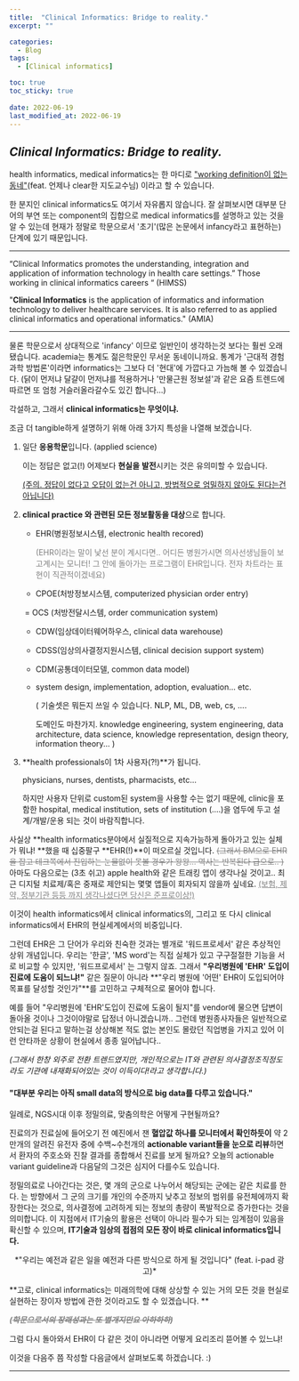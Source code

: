 ```yaml
---
title:  "Clinical Informatics: Bridge to reality." 
excerpt: ""

categories:
  - Blog
tags:
  - [Clinical informatics]

toc: true
toc_sticky: true
 
date: 2022-06-19
last_modified_at: 2022-06-19
---
```



## *Clinical Informatics: Bridge to reality.*



health informatics, medical informatics는 한 마디로 <u>"working definition이 없는 동네"</u>(feat. 언제나 clear한 지도교수님) 이라고 할 수 있습니다.

한 분지인 clinical informatics도 여기서 자유롭지 않습니다. 잘 살펴보시면 대부분 단어의 부연 또는 component의 집합으로 medical informatics를 설명하고 있는 것을 알 수 있는데 현재가 정말로 학문으로서 '초기'(많은 논문에서 infancy라고 표현하는) 단계에 있기 때문입니다. 

------

“Clinical Informatics promotes the understanding, integration and application of information technology in health care settings.” Those working in clinical informatics careers “ (HIMSS)

"**Clinical Informatics** is the application of informatics and information technology to deliver healthcare services. It is also referred to as applied clinical informatics and operational informatics." (AMIA)

-------



물론 학문으로서 상대적으로 'infancy' 이므로 일반인이 생각하는것 보다는 훨씬 오래됐습니다. academia는 통계도 젊은학문인 무서운 동네이니까요. 통계가 '근대적 경험과학 방법론'이라면 informatics는 그보다 더 '현대'에 가깝다고 가늠해 볼 수 있겠습니다. (닭이 먼저냐 달걀이 먼저냐를 적용하거나 '만물근원 정보설'과 같은 요즘 트렌드에 따르면 또 엄청 거슬러올라갈수도 있긴 합니다...)



각설하고, 그래서 **clinical informatics는 무엇이냐.** 

조금 더 tangible하게 설명하기 위해 아래 3가지 특성을 나열해 보겠습니다.

1. 일단 **응용학문**입니다. (applied science)

   이는 정답은 없고(!) 어제보다 **현실을** **발전**시키는 것은 유의미할 수 있습니다.

   <u>(주의. 정답이 없다고 오답이 없는건 아니고, 방법적으로 엄밀하지 않아도 된다는건 아닙니다)</u>

2. **clinical practice 와 관련된 모든 정보활동을 대상**으로 합니다.

   * EHR(병원정보시스템, electronic health recored)

     <span style="color:gray">(EHR이라는 말이 낯선 분이 계시다면.. 어디든 병원가시면 의사선생님들이 보고계시는 모니터! 그 안에 돌아가는 프로그램이 EHR입니다. 전자 차트라는 표현이 직관적이겠네요) </span> 

   * CPOE(처방정보시스템, computerized physician order entry) 

   ​       = OCS (처방전달시스템, order communication system)

   * CDW(임상데이터웨어하우스, clinical data warehouse)

   * CDSS(임상의사결정지원시스템, clinical decision support system)

   * CDM(공통데이터모델, common data model)

   * system design, implementation, adoption, evaluation... etc.

     ( 기술셋은 뭐든지 쓰일 수 있습니다. NLP, ML, DB, web, cs, .... 

     도메인도 마찬가지. knowledge engineering, system engineering, data architecture, data science, knowledge representation, design theory, information theory... ) 

3. **health professionals이 1차 사용자(?!)**가 됩니다.

   physicians, nurses, dentists, pharmacists, etc... 

   하지만 사용자 단위로 custom된 system을 사용할 수는 없기 때문에, clinic을 포함한 hospital, medical institution, sets of institution (....)을 염두에 두고 설계/개발/운용 되는 것이 바람직합니다. 



사실상 **health informatics분야에서 실질적으로 지속가능하게 돌아가고 있는 실체가 뭐냐! **했을 때 십중팔구 **EHR(!)**이 떠오르실 것입니다. <span style="color:gray">~~(그래서 BM으로 EHR을 잡고 테크쪽에서 진입하는 눈물없이 못볼 경우가 왕왕... 역사는 반복된다 급으로.. )~~ </span> 아마도 다음으로는 (3초 쉬고)  apple health와 같은 트래킹 앱이 생각나실 것이고.. 최근 디지털 치료제/혹은 중재로 제안되는 몇몇 앱들이 회자되지 않을까 싶네요. <span style="color:gray"><u>(보험, 제약, 정부기관 등등 까지 생각나셨다면 당신은 준프로이상!)</u></span>

이것이 health informatics에서 clinical informatics의, 그리고 또 다시 clinical informatics에서 EHR의 현실세계에서의 비중입니다. 

그런데 EHR은 그 단어가 우리와 친숙한 것과는 별개로 '워드프로세서' 같은 추상적인 상위 개념입니다. 우리는 '한글', 'MS word'는 직접 실체가 있고 구구절절한 기능을 서로 비교할 수 있지만, '워드프로세서' 는 그렇지 않죠. 그래서 **"우리병원에 'EHR' 도입이 진료에 도움이 되느냐!"** 같은 질문이 아니라 **"우리 병원에 '어떤' EHR이 도입되어야 목표를 달성할 것인가"**를 고민하고 구체적으로 물어야 합니다. 



예를 들어 "우리병원에 'EHR'도입이 진료에 도움이 될지"를 vendor에 물으면 답변이 돌아올 것이나 그것이야말로 답정너 아니겠습니까.. 그런데 병원종사자들은 일반적으로 안되는걸 된다고 말하는걸 상상해본 적도 없는 본인도 몰랐던 직업병을 가지고 있어 이런 안타까운 상황이 현실에서 종종 일어납니다.. 

*(그래서 한창 외주로 전환 트렌드였지만, 개인적으로는 IT와 관련된 의사결정조직정도라도 기관에 내재화되어있는 것이 이득이다!라고 생각합니다.)*



#### "대부분 우리는 아직 small data의 방식으로 big data를 다루고 있습니다."



일례로, NGS시대 이후 정밀의료, 맞춤의학은 어떻게 구현될까요?

진료의가 진료실에 들어오기 전 예진에서 잰 **혈압값 하나를 모니터에서 확인하듯이** 약 2만개의 알려진 유전자 중에 수백~수천개의 **actionable variant들을 눈으로 리뷰**하면서 환자의 주호소와 진찰 결과를 종합해서 진료를 보게 될까요? 오늘의 actionable variant guideline과 다음달의 그것은 심지어 다를수도 있습니다. 

정밀의료로 나아간다는 것은, 몇 개의 군으로 나누어서 해당되는 군에는 같은 치료를 한다. 는 방향에서 그 군의 크기를 개인의 수준까지 낮추고 정보의 범위를 유전체에까지 확장한다는 것으로, 의사결정에 고려하게 되는 정보의 총량이 폭발적으로 증가한다는 것을 의미합니다. 이 지점에서 IT기술의 활용은 선택이 아니라 필수가 되는 임계점이 있음을 확신할 수 있으며, **IT기술과 임상의 접점의 모든 장이 바로 clinical informatics입니다.**

<img scr="assets/images/이미지 18.jpg">

  <center> *"우리는 예전과 같은 일을 예전과 다른 방식으로 하게 될 것입니다" (feat. i-pad 광고)*</center>



**고로, clinical informatics는 미래의학에 대해 상상할 수 있는 거의 모든 것을 현실로 실현하는 장이자 방법에 관한 것이라고도 할 수 있겠습니다. **

**<span style="color:gray">*(~~학문으로서의 장래성과는 또 별개지만요 아하하하~~)*</span>**



그럼 다시 돌아와서 EHR이 다 같은 것이 아니라면 어떻게 요리조리 뜯어볼 수 있느냐!

이것을 다음주 쯤 작성할 다음글에서 살펴보도록 하겠습니다. :)

------------------------------











